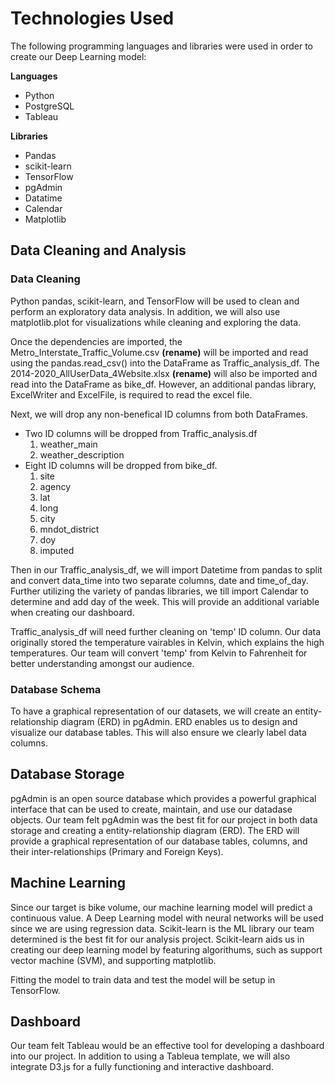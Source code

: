# Technologies Used
The following programming languages and libraries were used in order to create our Deep Learning model:

**Languages**
- Python
- PostgreSQL
- Tableau

**Libraries**
- Pandas
- scikit-learn
- TensorFlow
- pgAdmin
- Datatime
- Calendar
- Matplotlib

## Data Cleaning and Analysis
### Data Cleaning
Python pandas, scikit-learn, and TensorFlow will be used to clean and perform an exploratory data analysis. In addition, we will also use matplotlib.plot for visualizations while cleaning and exploring the data. 

Once the dependencies are imported, the Metro_Interstate_Traffic_Volume.csv **(rename)** will be imported and read using the pandas.read_csv() into the DataFrame as Traffic_analysis_df. The 2014-2020_AllUserData_4Website.xlsx **(rename)** will also be imported and read into the DataFrame as bike_df. However, an additional pandas library, ExcelWriter and ExcelFile, is required to read the excel file. 

Next, we will drop any non-benefical ID columns from both DataFrames.

- Two ID columns will be dropped from Traffic_analysis.df
    1. weather_main
    2. weather_description
- Eight ID columns will be dropped from bike_df.
    1. site
    2. agency
    3. lat
    4. long
    5. city
    6. mndot_district
    7. doy
    8. imputed

Then in our Traffic_analysis_df, we will import Datetime from pandas to split and convert data_time into two separate columns, date and time_of_day. Further utilizing the variety of pandas libraries, we till import Calendar to determine and add day of the week. This will provide an additional variable when creating our dashboard.

Traffic_analysis_df will need further cleaning on 'temp' ID column. Our data originally stored the temperature vairables in Kelvin, which explains the high temperatures. Our team will convert 'temp' from Kelvin to Fahrenheit for better understanding amongst our audience. 

### Database Schema
To have a graphical representation of our datasets, we will create an entity-relationship diagram (ERD) in pgAdmin. ERD enables us to design and visualize our database tables. This will also ensure we clearly label data columns.  

## Database Storage

pgAdmin is an open source database which provides a powerful graphical interface that can be used to create, maintain, and use our datadase objects. Our team felt pgAdmin was the best fit for our project in both data storage and creating a entity-relationship diagram (ERD). The ERD will provide a graphical representation of our database tables, columns, and their inter-relationships (Primary and Foreign Keys). 

## Machine Learning
Since our target is bike volume, our machine learning model will predict a continuous value. A Deep Learning model with neural networks will be used since we are using regression data. Scikit-learn is the ML library our team determined is the best fit for our analysis project. Scikit-learn aids us in creating our deep learning model by featuring algorithums, such as support vector machine (SVM), and supporting matplotlib. 

Fitting the model to train data and test the model will be setup in TensorFlow.



## Dashboard
Our team felt Tableau would be an effective tool for developing a dashboard into our project. In addition to using a Tableua template, we will also integrate D3.js for a fully functioning and interactive dashboard. 